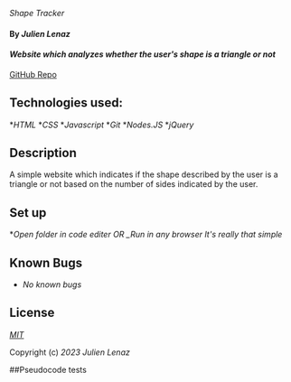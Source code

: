 _Shape Tracker_
#### By _Julien Lenaz_
#### _Website which analyzes whether the user's shape is a triangle or not_
[GitHub Repo](https://github.com/julienlen/shape-tracker)
## Technologies used:
*_HTML_
*_CSS_
*_Javascript_
*_Git_
*_Nodes.JS_
*_jQuery_

## Description
A simple website which indicates if the shape described by the user is a triangle or not based on the number of sides indicated by the user. 
## Set up
*_Open folder in code editer OR_
*_Run in any browser*
_It's really that simple_

## Known Bugs
* _No known bugs_

## License

_[MIT](https://choosealicense.com/licenses/mit/)_

Copyright (c) _2023_ _Julien Lenaz_ 

##Pseudocode tests
